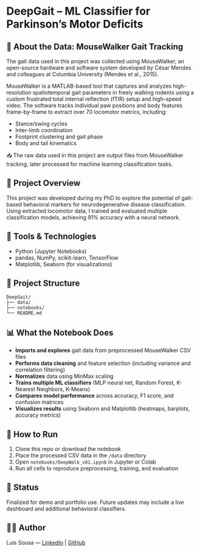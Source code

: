 # DeepGait – ML Classifier for Parkinson’s Motor Deficits

## 🐾 About the Data: MouseWalker Gait Tracking
The gait data used in this project was collected using MouseWalker, an open-source hardware and software system developed by César Mendes and colleagues at Columbia University (Mendes et al., 2015).

MouseWalker is a MATLAB-based tool that captures and analyzes high-resolution spatiotemporal gait parameters in freely walking rodents using a custom frustrated total internal reflection (fTIR) setup and high-speed video. The software tracks individual paw positions and body features frame-by-frame to extract over 70 locomotor metrics, including:

- Stance/swing cycles
- Inter-limb coordination
- Footprint clustering and gait phase
- Body and tail kinematics

📥 The raw data used in this project are output files from MouseWalker tracking, later processed for machine learning classification tasks.

## 🧠 Project Overview
This project was developed during my PhD to explore the potential of gait-based behavioral markers for neurodegenerative disease classification. Using extracted locomotor data, I trained and evaluated multiple classification models, achieving 91% accuracy with a neural network.

## 🔧 Tools & Technologies
- Python (Jupyter Notebooks)
- pandas, NumPy, scikit-learn, TensorFlow
- Matplotlib, Seaborn (for visualizations)

## 📁 Project Structure
```
DeepGait/
├── data/               
├── notebooks/          
└── README.md          
```


## 📊 What the Notebook Does
- **Imports and explores** gait data from preprocessed MouseWalker CSV files  
- **Performs data cleaning** and feature selection (including variance and correlation filtering)  
- **Normalizes** data using MinMax scaling  
- **Trains multiple ML classifiers** (MLP neural net, Random Forest, K-Nearest Neighbors, K-Means)  
- **Compares model performance** across accuracy, F1 score, and confusion matrices  
- **Visualizes results** using Seaborn and Matplotlib (heatmaps, barplots, accuracy metrics)

## 🚀 How to Run

1. Clone this repo or download the notebook
2. Place the processed CSV data in the `/data` directory
3. Open `notebooks/DeepWalk_v01.ipynb` in Jupyter or Colab
4. Run all cells to reproduce preprocessing, training, and evaluation

## 📌 Status

Finalized for demo and portfolio use. Future updates may include a live dashboard and additional behavioral classifiers.

## 🧑‍💻 Author
Luís Sousa — [LinkedIn](https://www.linkedin.com/in/luis-ma-sousa31) | [GitHub](https://github.com/luismasousa)
